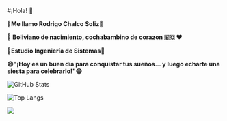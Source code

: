 #¡Hola! 👋

**🌱Me llamo Rodrigo Chalco Soliz🌱**

**🌄 Boliviano de nacimiento, cochabambino de corazon 🇧🇴 ❤️** 

**💬Estudio Ingeniería de Sistemas💬**   

**😄"¡Hoy es un buen día para conquistar tus sueños... y luego echarte una siesta para celebrarlo!"😄**

![GitHub Stats](https://github-readme-stats.vercel.app/api?username=RodrigoChalco&show_icons=true&theme=tokyonight)

![Top Langs](https://github-readme-stats.vercel.app/api/top-langs/?username=RodrigoChalco&layout=compact&theme=tokyonight)


![](https://www.google.com/url?sa=i&url=https%3A%2F%2Fwww.randstad.es%2Fcandidatos%2Fperfiles-profesionales%2Fprogramador%2F&psig=AOvVaw0dHC9aNdB9yJs_iLUCvJs-&ust=1752341582909000&source=images&cd=vfe&opi=89978449&ved=0CBQQjRxqFwoTCPCbm56rtY4DFQAAAAAdAAAAABAE)
<!--
**RodrigoChalco/RodrigoChalco** is a ✨ _special_ ✨ repository because its `README.md` (this file) appears on your GitHub profile.

Here are some ideas to get you started:

- 🔭 I’m currently working on ...
- 🌱 I’m currently learning ...
- 👯 I’m looking to collaborate on ...
- 🤔 I’m looking for help with ...
- 💬 Ask me about ...
- 📫 How to reach me: ...
- 😄 Pronouns: ...
- ⚡ Fun fact: ...
-->
